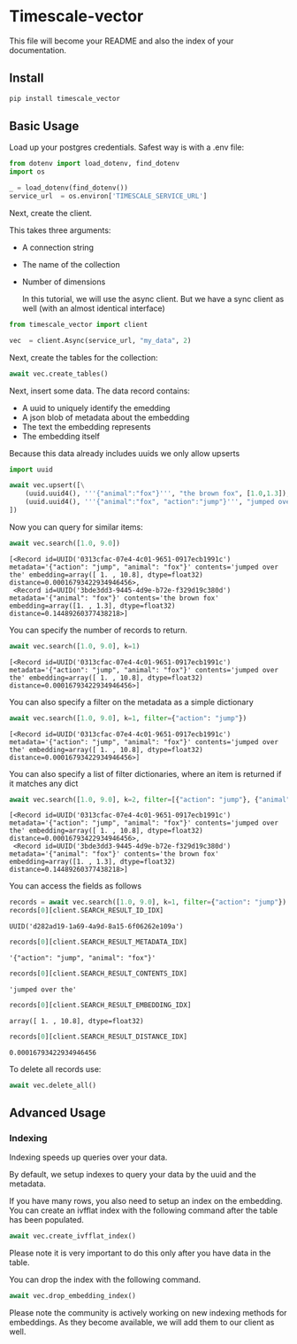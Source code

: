 # Timescale-vector

<!-- WARNING: THIS FILE WAS AUTOGENERATED! DO NOT EDIT! -->

This file will become your README and also the index of your
documentation.

## Install

``` sh
pip install timescale_vector
```

## Basic Usage

Load up your postgres credentials. Safest way is with a .env file:

``` python
from dotenv import load_dotenv, find_dotenv
import os
```

``` python
_ = load_dotenv(find_dotenv()) 
service_url  = os.environ['TIMESCALE_SERVICE_URL']
```

Next, create the client.

This takes three arguments:

- A connection string

- The name of the collection

- Number of dimensions

  In this tutorial, we will use the async client. But we have a sync
  client as well (with an almost identical interface)

``` python
from timescale_vector import client
```

``` python
vec  = client.Async(service_url, "my_data", 2)
```

Next, create the tables for the collection:

``` python
await vec.create_tables()
```

Next, insert some data. The data record contains:

- A uuid to uniquely identify the emedding
- A json blob of metadata about the embedding
- The text the embedding represents
- The embedding itself

Because this data already includes uuids we only allow upserts

``` python
import uuid
```

``` python
await vec.upsert([\
    (uuid.uuid4(), '''{"animal":"fox"}''', "the brown fox", [1.0,1.3]),\
    (uuid.uuid4(), '''{"animal":"fox", "action":"jump"}''', "jumped over the", [1.0,10.8]),\
])
```

Now you can query for similar items:

``` python
await vec.search([1.0, 9.0])
```

    [<Record id=UUID('0313cfac-07e4-4c01-9651-0917ecb1991c') metadata='{"action": "jump", "animal": "fox"}' contents='jumped over the' embedding=array([ 1. , 10.8], dtype=float32) distance=0.00016793422934946456>,
     <Record id=UUID('3bde3dd3-9445-4d9e-b72e-f329d19c380d') metadata='{"animal": "fox"}' contents='the brown fox' embedding=array([1. , 1.3], dtype=float32) distance=0.14489260377438218>]

You can specify the number of records to return.

``` python
await vec.search([1.0, 9.0], k=1)
```

    [<Record id=UUID('0313cfac-07e4-4c01-9651-0917ecb1991c') metadata='{"action": "jump", "animal": "fox"}' contents='jumped over the' embedding=array([ 1. , 10.8], dtype=float32) distance=0.00016793422934946456>]

You can also specify a filter on the metadata as a simple dictionary

``` python
await vec.search([1.0, 9.0], k=1, filter={"action": "jump"})
```

    [<Record id=UUID('0313cfac-07e4-4c01-9651-0917ecb1991c') metadata='{"action": "jump", "animal": "fox"}' contents='jumped over the' embedding=array([ 1. , 10.8], dtype=float32) distance=0.00016793422934946456>]

You can also specify a list of filter dictionaries, where an item is
returned if it matches any dict

``` python
await vec.search([1.0, 9.0], k=2, filter=[{"action": "jump"}, {"animal": "fox"}])
```

    [<Record id=UUID('0313cfac-07e4-4c01-9651-0917ecb1991c') metadata='{"action": "jump", "animal": "fox"}' contents='jumped over the' embedding=array([ 1. , 10.8], dtype=float32) distance=0.00016793422934946456>,
     <Record id=UUID('3bde3dd3-9445-4d9e-b72e-f329d19c380d') metadata='{"animal": "fox"}' contents='the brown fox' embedding=array([1. , 1.3], dtype=float32) distance=0.14489260377438218>]

You can access the fields as follows

``` python
records = await vec.search([1.0, 9.0], k=1, filter={"action": "jump"})
records[0][client.SEARCH_RESULT_ID_IDX]
```

    UUID('d282ad19-1a69-4a9d-8a15-6f06262e109a')

``` python
records[0][client.SEARCH_RESULT_METADATA_IDX]
```

    '{"action": "jump", "animal": "fox"}'

``` python
records[0][client.SEARCH_RESULT_CONTENTS_IDX]
```

    'jumped over the'

``` python
records[0][client.SEARCH_RESULT_EMBEDDING_IDX]
```

    array([ 1. , 10.8], dtype=float32)

``` python
records[0][client.SEARCH_RESULT_DISTANCE_IDX]
```

    0.00016793422934946456

To delete all records use:

``` python
await vec.delete_all()
```

## Advanced Usage

### Indexing

Indexing speeds up queries over your data.

By default, we setup indexes to query your data by the uuid and the
metadata.

If you have many rows, you also need to setup an index on the embedding.
You can create an ivfflat index with the following command after the
table has been populated.

``` python
await vec.create_ivfflat_index()
```

Please note it is very important to do this only after you have data in
the table.

You can drop the index with the following command.

``` python
await vec.drop_embedding_index()
```

Please note the community is actively working on new indexing methods
for embeddings. As they become available, we will add them to our client
as well.
